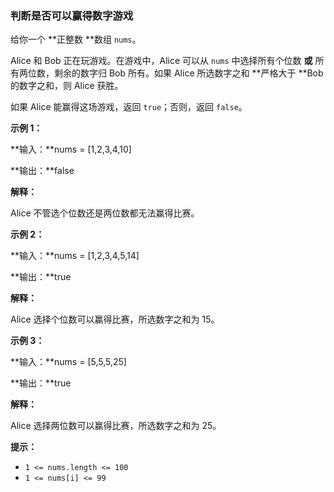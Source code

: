### 判断是否可以赢得数字游戏 ###
给你一个 **正整数 **数组 `nums`。

Alice 和 Bob 正在玩游戏。在游戏中，Alice 可以从 `nums` 中选择所有个位数 **或** 所有两位数，剩余的数字归 Bob 所有。如果 Alice 所选数字之和 **严格大于 **Bob 的数字之和，则 Alice 获胜。

如果 Alice 能赢得这场游戏，返回 `true`；否则，返回 `false`。



**示例 1：**

**输入：**nums = [1,2,3,4,10]

**输出：**false

**解释：**

Alice 不管选个位数还是两位数都无法赢得比赛。


**示例 2：**

**输入：**nums = [1,2,3,4,5,14]

**输出：**true

**解释：**

Alice 选择个位数可以赢得比赛，所选数字之和为 15。


**示例 3：**

**输入：**nums = [5,5,5,25]

**输出：**true

**解释：**

Alice 选择两位数可以赢得比赛，所选数字之和为 25。




**提示：**

* `1 <= nums.length <= 100`
* `1 <= nums[i] <= 99`

